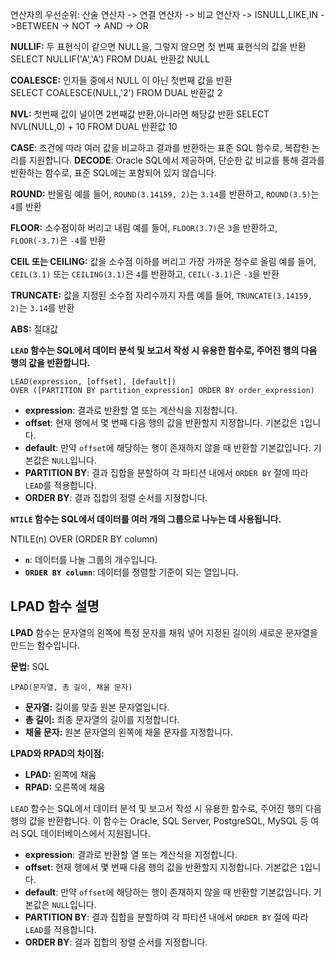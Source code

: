 
연산자의 우선순위:
산술 연산자 -> 연결 연산자 -> 비교 연산자 -> ISNULL,LIKE,IN ->BETWEEN -> NOT -> AND -> OR


**NULLIF:** 두 표현식이 같으면 NULL을, 그렇지 않으면 첫 번째 표현식의 값을 반환
SELECT NULLIF('A','A') FROM DUAL  반환값 NULL

**COALESCE:** 인자들 중에서 NULL 이 아닌 첫번째 값을 반환
SELECT COALESCE(NULL,'2') FROM DUAL 반환값 2

**NVL:** 첫번째 값이 널이면 2번째값 반환,아니라면 해당값 반환 
SELECT NVL(NULL,0) + 10 FROM DUAL 반환값 10


**CASE**: 조건에 따라 여러 값을 비교하고 결과를 반환하는 표준 SQL 함수로, 복잡한 논리를 지원합니다.
**DECODE**: Oracle SQL에서 제공하며, 단순한 값 비교를 통해 결과를 반환하는 함수로, 표준 SQL에는 포함되어 있지 않습니다.


**ROUND:** 반올림
예를 들어, `ROUND(3.14159, 2)`는 `3.14`를 반환하고, `ROUND(3.5)`는 `4`를 반환

**FLOOR:** 소수점이하 버리고 내림
예를 들어, `FLOOR(3.7)`은 `3`을 반환하고, `FLOOR(-3.7)`은 `-4`를 반환

**CEIL 또는 CEILING:** 값을 소수점 이하를 버리고 가장 가까운 정수로 올림
예를 들어, `CEIL(3.1)` 또는 `CEILING(3.1)`은 `4`를 반환하고, `CEIL(-3.1)`은 `-3`을 반환

**TRUNCATE:** 값을 지정된 소수점 자리수까지 자름
예를 들어, `TRUNCATE(3.14159, 2)`는 `3.14`를 반환

**ABS:** 절대값



**`LEAD` 함수는 SQL에서 데이터 분석 및 보고서 작성 시 유용한 함수로, 주어진 행의 다음 행의 값을 반환합니다.**
```
LEAD(expression, [offset], [default])
OVER ([PARTITION BY partition_expression] ORDER BY order_expression)
```
- **expression**: 결과로 반환할 열 또는 계산식을 지정합니다.
- **offset**: 현재 행에서 몇 번째 다음 행의 값을 반환할지 지정합니다. 기본값은 `1`입니다.
- **default**: 만약 `offset`에 해당하는 행이 존재하지 않을 때 반환할 기본값입니다. 기본값은 `NULL`입니다.
- **PARTITION BY**: 결과 집합을 분할하여 각 파티션 내에서 `ORDER BY` 절에 따라 `LEAD`를 적용합니다.
- **ORDER BY**: 결과 집합의 정렬 순서를 지정합니다.


**`NTILE` 함수는 SQL에서 데이터를 여러 개의 그룹으로 나누는 데 사용됩니다.**

NTILE(n) OVER (ORDER BY column)
- **`n`**: 데이터를 나눌 그룹의 개수입니다.
- **`ORDER BY column`**: 데이터를 정렬할 기준이 되는 열입니다.



## LPAD 함수 설명

**LPAD** 함수는 문자열의 왼쪽에 특정 문자를 채워 넣어 지정된 길이의 새로운 문자열을 만드는 함수입니다.

**문법:**
SQL
```
LPAD(문자열, 총 길이, 채울 문자)
```

- **문자열:** 길이를 맞출 원본 문자열입니다.
- **총 길이:** 최종 문자열의 길이를 지정합니다.
- **채울 문자:** 원본 문자열의 왼쪽에 채울 문자를 지정합니다.

**LPAD와 RPAD의 차이점:**
- **LPAD:** 왼쪽에 채움
- **RPAD:** 오른쪽에 채움

`LEAD` 함수는 SQL에서 데이터 분석 및 보고서 작성 시 유용한 함수로, 주어진 행의 다음 행의 값을 반환합니다. 이 함수는 Oracle, SQL Server, PostgreSQL, MySQL 등 여러 SQL 데이터베이스에서 지원됩니다.
- **expression**: 결과로 반환할 열 또는 계산식을 지정합니다.
- **offset**: 현재 행에서 몇 번째 다음 행의 값을 반환할지 지정합니다. 기본값은 `1`입니다.
- **default**: 만약 `offset`에 해당하는 행이 존재하지 않을 때 반환할 기본값입니다. 기본값은 `NULL`입니다.
- **PARTITION BY**: 결과 집합을 분할하여 각 파티션 내에서 `ORDER BY` 절에 따라 `LEAD`를 적용합니다.
- **ORDER BY**: 결과 집합의 정렬 순서를 지정합니다.